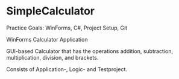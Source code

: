 # SimpleCalculator

Practice Goals: WinForms, C#, Project Setup, Git

WinForms Calculator Application

GUI-based Calculator that has the operations addition, subtraction, multiplication, division, and brackets.

Consists of Application-, Logic- and Testproject.